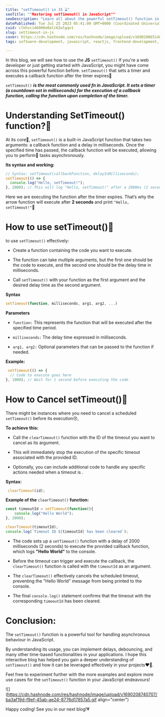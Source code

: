 ```yaml
---
title: "setTimeout() in JS ⌛"
seoTitle: ""Mastering setTimeout() in JavaScript""
seoDescription: "Learn all about the powerful setTimeout() function in JavaScript, its applications, and how to use it effectively. Improve web eficinecy!"
datePublished: Tue Jul 25 2023 05:41:09 GMT+0000 (Coordinated Universal Time)
cuid: clkhvci46000e0alc62wlgqv1
slug: settimeout-in-js
cover: https://cdn.hashnode.com/res/hashnode/image/upload/v1690208651481/2505e145-774b-426c-8f8e-4a54ca4e6667.jpeg
tags: software-development, javascript, reactjs, frontend-development, settimeout

---
```


In this blog, we will see how to use the **JS** `setTimeout()` If you're a web developer or just getting started with JavaScript, you might have come across this powerful function before. `setTimeout()` that sets a timer and executes a callback function after the timer expires🫡

`setTimeout()` ***is the most commonly used fn in JavaScript. It sets a timer (a countdown set in milliseconds) for the execution of a callback function, calling the function upon completion of the timer.***

# **Understanding SetTimeout() function?🤌**

At its core🤠, `setTimeout()` is a built-in JavaScript function that takes two arguments: a callback function and a delay in milliseconds. Once the specified time has passed, the callback function will be executed, allowing you to perform🔪 tasks asynchronously.

**Its syntax and working:**

```javascript
// Syntax: setTimeout(callbackFunction, delayInMilliseconds);
setTimeout(() => {
  console.log("Hello, setTimeout!");
}, 2000); // This will log "Hello, setTimeout!" after a 2000ms (2 seconds) delay.
```

Here we are executing the function after the timer expires. That’s why the arrow function will execute after **2 seconds** and print `"Hello, setTimeout!"`🫠

# **How to use setTimeout()💭**

to use `setTimeout()` effectively:

* Create a function containing the code you want to execute.
    
* The function can take multiple arguments, but the first one should be the code to execute, and the second one should be the delay time in milliseconds.
    
* Call `setTimeout()` with your function as the first argument and the desired delay time as the second argument.
    

**Syntax**

```javascript
setTimeout(function, milliseconds, arg1, arg2, ...)
```

**Parameters**

* `function:` This represents the function that will be executed after the specified time period.
    
* `milliseconds:` The delay time expressed in milliseconds.
    
* `arg1, arg2:` Optional parameters that can be passed to the function if needed.
    

**Example:**

```javascript
 setTimeout(() => {
  // Code to execute goes here
}, 1000); // Wait for 1 second before executing the code
```

# How to Cancel setTimeout()🐥

There might be instances where you need to cancel a scheduled `setTimeout()` before its execution😚,

**To achieve this:**

* Call the `clearTimeout()` function with the ID of the timeout you want to cancel as its argument.
    
* This will immediately stop the execution of the specific timeout associated with the provided ID.
    
* Optionally, you can include additional code to handle any specific actions needed when a timeout is .
    

**Syntax:**

```javascript
 clearTimeout(id);
```

**Example of the** `clearTimeout()` **function:**

```javascript
const timeoutId = setTimeout(function(){
    console.log("Hello World");
}, 2000);

clearTimeout(timeoutId);
console.log(`Timeout ID ${timeoutId} has been cleared`);
```

* The code sets up a `setTimeout()` function with a delay of 2000 milliseconds (2 seconds) to execute the provided callback function, which logs **"Hello World"** to the console.
    
* Before the timeout can trigger and execute the callback, the `clearTimeout()` function is called with the `timeoutId` as an argument.
    
* The `clearTimeout()` effectively cancels the scheduled timeout, preventing the "Hello World" message from being printed to the console.
    
* The final `console.log()` statement confirms that the timeout with the corresponding `timeoutId` has been cleared.
    

# Conclusion:

The `setTimeout()` function is a powerful tool for handling asynchronous behaviour in JavaScript.

By understanding its usage, you can implement delays, debouncing, and many other time-based functionalities in your applications. I hope this interactive blog has helped you gain a deeper understanding of `setTimeout()` and how it can be leveraged effectively in your projects❤️‍🔥.

Feel free to experiment further with the more examples and explore more use cases for the `setTimeout()` function in your JavaScript endeavours!

![](https://cdn.hashnode.com/res/hashnode/image/upload/v1690208740707/ba3af19d-f9ef-45ab-ae24-8776d17857a5.gif align="center")

Happy coding! See you in our next blog!💗